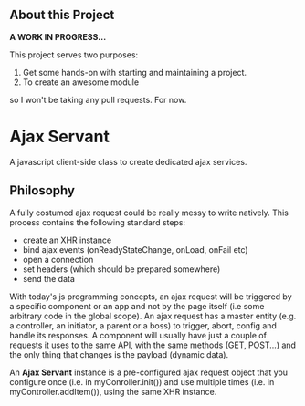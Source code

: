 About this Project
------------------
**A WORK IN PROGRESS...**

This project serves two purposes:
  1. Get some hands-on with starting and maintaining a project.
  2. To create an awesome module

so I won't be taking any pull requests. For now.


Ajax Servant
============
A javascript client-side class to create dedicated ajax services.

Philosophy
----------
A fully costumed ajax request could be really messy to write natively. This process contains the following standard steps:
  * create an XHR instance
  * bind ajax events (onReadyStateChange, onLoad, onFail etc)
  * open a connection
  * set headers (which should be prepared somewhere)
  * send the data

With today's js programming concepts, an ajax request will be triggered by a specific component or an app and not by the page itself (i.e some arbitrary code in the global scope). An ajax request has a master entity (e.g. a controller, an initiator, a parent or a boss) to trigger, abort, config and handle its responses.
A component will usually have just a couple of requests it uses to the same API, with the same methods (GET, POST...) and the only thing that changes is the payload (dynamic data).

An **Ajax Servant** instance is a pre-configured ajax request object that you configure once (i.e. in myConroller.init()) and use multiple times (i.e. in myController.addItem()), using the same XHR instance.

